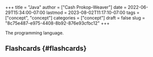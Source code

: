 +++
title = "Java"
author = ["Cash Prokop-Weaver"]
date = 2022-06-29T15:34:00-07:00
lastmod = 2023-08-02T11:17:10-07:00
tags = ["concept", "concept"]
categories = ["concept"]
draft = false
slug = "8c75e487-e975-4408-8b92-876e93cfbc12"
+++

The programming language.


## Flashcards {#flashcards}
